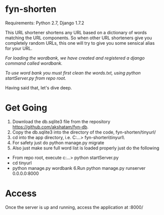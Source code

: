 fyn-shorten
===========

Requirements: Python 2.7, Django 1.7.2

This URL shortener shortens any URL based on a dictionary of words matching the URL components.
So when other URL shorteners give you completely random URLs, this one will try to give you some sensical alias for your URL.

*For loading the wordbank, we have created and registered a django command called wordbank.*

*To use word bank you must first clean the words.txt, using python startServer.py from repo root.*

Having said that, let's dive deep.

Get Going
=========

1. Download the db.sqlite3 file from the repository https://github.com/akshatam/fyn-db.
2. Copy the db.sqlite3 into the directory of the code, fyn-shorten/tinyurl/
3. cd into the app directory, i.e. C:\...\> fyn-shorten\tinyurl\
4. For safety just do python manage.py migrate
5. Also just make sure full word list is loaded properly just do the following 
  - From repo root, execute c:...> python startServer.py
  - cd tinyurl
  - python manage.py wordbank
6.Run python manage.py runserver 0.0.0.0:8000

Access
======

Once the server is up and running, access the application at <server-ip>:8000/
